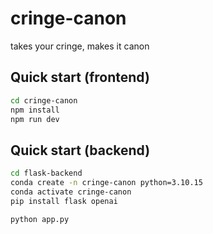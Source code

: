 # cringe-canon
takes your cringe, makes it canon

## Quick start (frontend)
```bash
cd cringe-canon
npm install
npm run dev
```


## Quick start (backend)
```bash
cd flask-backend
conda create -n cringe-canon python=3.10.15
conda activate cringe-canon
pip install flask openai

python app.py
```